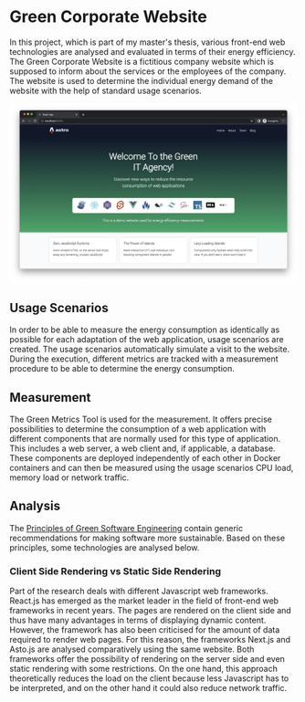 # Green Corporate Website
In this project, which is part of my master's thesis, various front-end web technologies are analysed and evaluated in terms of their energy efficiency. The Green Corporate Website is a fictitious company website which is supposed to inform about the services or the employees of the company. The website is used to determine the individual energy demand of the website with the help of standard usage scenarios.

![CaseStudy_GreenCorporateWebsite_Screenshot.png](./assets/CaseStudy_GreenCorporateWebsite_Screenshot.png)

## Usage Scenarios
In order to be able to measure the energy consumption as identically as possible for each adaptation of the web application, usage scenarios are created. The usage scenarios automatically simulate a visit to the website. During the execution, different metrics are tracked with a measurement procedure to be able to determine the energy consumption.

## Measurement
The Green Metrics Tool is used for the measurement. It offers precise possibilities to determine the consumption of 
a web application with different components that are normally used for this type of application. This includes a web server, a web client and, if applicable, a database. These components are deployed independently of each other in Docker containers and can then be measured using the usage scenarios CPU load, memory load or network traffic.

## Analysis

The [Principles of Green Software Engineering](https://principles.green/) contain generic recommendations for making 
software more sustainable. Based on these 
principles, some technologies are analysed below.

### Client Side Rendering vs Static Side Rendering

Part of the research deals with different Javascript web frameworks. React.js has emerged as the market leader in the field of front-end web frameworks in recent years. The pages are rendered on the client side and thus have many advantages in terms of displaying dynamic content. However, the framework has also been criticised for the amount of data required to render web pages. For this reason, the frameworks Next.js and Asto.js are analysed comparatively using the same website. Both frameworks offer the possibility of rendering on the server side and even static rendering with some restrictions. On the one hand, this approach theoretically reduces the load on the client because less Javascript has to be interpreted, and on the other hand it could also reduce network traffic.